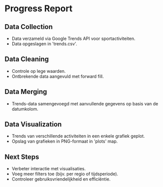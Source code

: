 # Progress Report

## Data Collection
- Data verzameld via Google Trends API voor sportactiviteiten.
- Data opgeslagen in 'trends.csv'.

## Data Cleaning
- Controle op lege waarden.
- Ontbrekende data aangevuld met forward fill.

## Data Merging
- Trends-data samengevoegd met aanvullende gegevens op basis van de datumkolom.

## Data Visualization
- Trends van verschillende activiteiten in een enkele grafiek geplot.
- Opslag van grafieken in PNG-formaat in 'plots' map.

## Next Steps
- Verbeter interactie met visualisaties.
- Voeg meer filters toe (bijv. per regio of tijdsperiode).
- Controleer gebruiksvriendelijkheid en efficiëntie.
